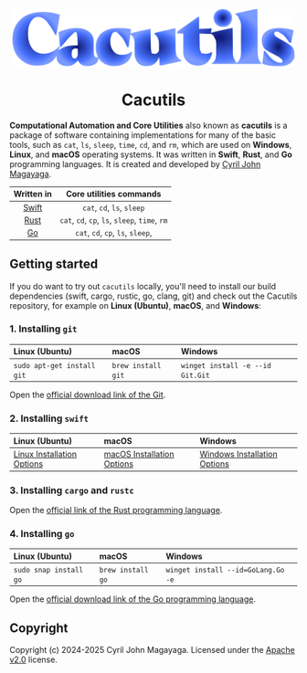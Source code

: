 <p align="center">
  <a href="https://github.com/Magayaga/Cacutils">
    <img src="brands/cacutils-logo.svg" alt="Cacutils logo" width="auto" height="100">
  </a>
</p>
<h1 align="center">Cacutils</h1>

**Computational Automation and Core Utilities** also known as **cacutils** is a package of software containing implementations for many of the basic tools, such as `cat`, `ls`, `sleep`, `time`, `cd`, and `rm`, which are used on **Windows**, **Linux**, and **macOS** operating systems. It was written in **Swift**, **Rust**, and **Go** programming languages. It is created and developed by [Cyril John Magayaga](https://github.com/Magayaga).

|             Written in                      | Core utilities commands                       |
|:-------------------------------------------:|:---------------------------------------------:|
| [Swift](https://swift.org)                  | `cat`, `cd`, `ls`, `sleep`                    |
| [Rust](https://rustlang.org)                | `cat`, `cd`, `cp`, `ls`, `sleep`, `time`, `rm`|
| [Go](https://go.dev)                        | `cat`, `cd`, `cp`, `ls`, `sleep`,             |

## Getting started
If you do want to try out `cacutils` locally, you'll need to install our build dependencies (swift, cargo, rustic, go, clang, git) and check out the Cacutils repository, for example on **Linux (Ubuntu)**, **macOS**, and **Windows**:

### 1. Installing `git`
  | Linux (Ubuntu)             | macOS              | Windows                          |
  |:---------------------------|:-------------------|:---------------------------------|
  | `sudo apt-get install git` | `brew install git` | `winget install -e --id Git.Git` |

Open the [official download link of the Git](https://git-scm.com/download/).

### 2. Installing `swift`
  | Linux (Ubuntu)             | macOS              | Windows                          |
  |:---------------------------|:-------------------|:---------------------------------|
  | [Linux Installation Options](https://www.swift.org/install/linux/) | [macOS Installation Options](https://www.swift.org/install/macos/) | [Windows Installation Options](https://www.swift.org/install/windows/)

### 3. Installing `cargo` and `rustc`
Open the [official link of the Rust programming language](https://rustlang.org/).

### 4. Installing `go`
  | Linux (Ubuntu)             | macOS              | Windows                                 |
  |:---------------------------|:-------------------|:----------------------------------------|
  | `sudo snap install go`     | `brew install go`  | `winget install --id=GoLang.Go  -e`     |

Open the [official download link of the Go programming language](https://go.dev/dl/).

## Copyright

Copyright (c) 2024-2025 Cyril John Magayaga. Licensed under the [Apache v2.0](LICENSE) license.
